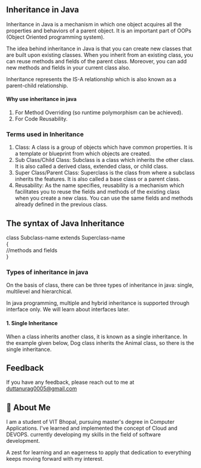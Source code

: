 ## Inheritance in Java

Inheritance in Java is a mechanism in which one object acquires all the properties and behaviors of a parent object. It is an important part of OOPs (Object Oriented programming system).

The idea behind inheritance in Java is that you can create new classes that are built upon existing classes. When you inherit from an existing class, you can reuse methods and fields of the parent class. Moreover, you can add new methods and fields in your current class also.

Inheritance represents the IS-A relationship which is also known as a parent-child relationship.

#### Why use inheritance in java
1. For Method Overriding (so runtime polymorphism can be achieved).
2. For Code Reusability.

### Terms used in Inheritance
1. Class: A class is a group of objects which have common properties. It is a template or blueprint from which objects are created.
2. Sub Class/Child Class: Subclass is a class which inherits the other class. It is also called a derived class, extended class, or child class.
3. Super Class/Parent Class: Superclass is the class from where a subclass inherits the features. It is also called a base class or a parent class.
4. Reusability: As the name specifies, reusability is a mechanism which facilitates you to reuse the fields and methods of the existing class when you create a new class. You can use the same fields and methods already defined in the previous class.

## The syntax of Java Inheritance
class Subclass-name extends Superclass-name  
{  
//methods and fields  
}


### Types of inheritance in java
On the basis of class, there can be three types of inheritance in java: single, multilevel and hierarchical.

In java programming, multiple and hybrid inheritance is supported through interface only. We will learn about interfaces later.

#### 1. Single Inheritance
When a class inherits another class, it is known as a single inheritance. In the example given below, Dog class inherits the Animal class, so there is the single inheritance.
## Feedback

If you have any feedback, please reach out to me at duttanurag0005@gmail.com


## 🚀 About Me
I am a student of VIT Bhopal, pursuing master's degree in Computer Applications.
I've learned and implemented the concept of Cloud and DEVOPS. currently developing my skills in the field of software development.

A zest for learning and an eagerness to apply that dedication to everything keeps moving forward with my interest.


